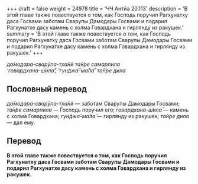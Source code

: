 +++
draft = false
weight = 24978
title = 'ЧЧ Антйа 20.113'
description = 'В этой главе также повествуется о том, как Господь поручил Рагхунатху даса Госвами заботам Сварупы Дамодары Госвами и подарил Рагхунатхе дасу камень с холма Говардхана и гирлянду из ракушек.'
summary = 'В этой главе также повествуется о том, как Господь поручил Рагхунатху даса Госвами заботам Сварупы Дамодары Госвами и подарил Рагхунатхе дасу камень с холма Говардхана и гирлянду из ракушек.'
+++

_да̄модара-сварӯпа-т̣ха̄н̃и та̄н̇ре самарпила  
‘говардхана-ш́ила̄’, ‘гун̃джа̄-ма̄ла̄’ та̄н̇ре дила_

## Пословный перевод

_да̄модара_\-_сварӯпа_\-_т̣ха̄н̃и_ — заботам Сварупы Дамодары Госвами; _та̄н̇ре_ _самарпила_ — Господь поручил его; _говардхана_\-_ш́ила̄_ — камень с холма Говардхана; _гун̃джа̄_\-_ма̄ла̄_ — гирлянду из ракушек; _та̄н̇ре_ _дила_ — дал ему.

## Перевод

**В этой главе также повествуется о том, как Господь поручил Рагхунатху даса Госвами заботам Сварупы Дамодары Госвами и подарил Рагхунатхе дасу камень с холма Говардхана и гирлянду из ракушек.**
